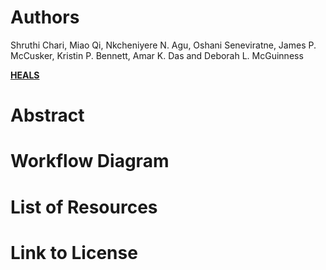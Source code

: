 

# Authors
<div class="subheading mb-5">
 <dl>
 <dt>Shruthi Chari, Miao Qi, Nkcheniyere N. Agu, Oshani Seneviratne, James P. McCusker, Kristin P. Bennett, Amar K. Das and Deborah L. McGuinness<dt>
   </dl>
 </div>
<b><a href="https://science.rpi.edu/biology/news/ibm-and-rensselaer-team-research-chronic-diseases-cognitive-computing">HEALS</a><b>
 


# Abstract

# Workflow Diagram

# List of Resources 

# Link to License

